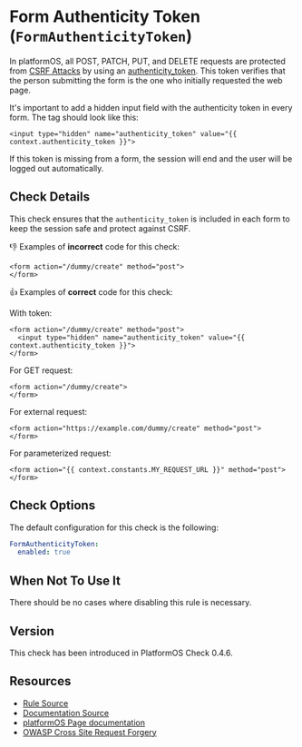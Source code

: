 # Form Authenticity Token (`FormAuthenticityToken`)

In platformOS, all POST, PATCH, PUT, and DELETE requests are protected from [CSRF Attacks][csrf-attack] by using an [authenticity_token][page-csrf]. This token verifies that the person submitting the form is the one who initially requested the web page.

It's important to add a hidden input field with the authenticity token in every form. The tag should look like this: 

```liquid
<input type="hidden" name="authenticity_token" value="{{ context.authenticity_token }}">
```

If this token is missing from a form, the session will end and the user will be logged out automatically.

## Check Details

This check ensures that the `authenticity_token` is included in each form to keep the session safe and protect against CSRF.

:-1: Examples of **incorrect** code for this check:

```liquid
<form action="/dummy/create" method="post">
</form>
```

:+1: Examples of **correct** code for this check:

With token:
```liquid
<form action="/dummy/create" method="post">
  <input type="hidden" name="authenticity_token" value="{{ context.authenticity_token }}">
</form>
```

For GET request:
```liquid
<form action="/dummy/create">
</form>
```

For external request:
```liquid
<form action="https://example.com/dummy/create" method="post">
</form>
```

For parameterized request:
```liquid
<form action="{{ context.constants.MY_REQUEST_URL }}" method="post">
</form>
```

## Check Options

The default configuration for this check is the following:

```yaml
FormAuthenticityToken:
  enabled: true
```

## When Not To Use It

There should be no cases where disabling this rule is necessary.

## Version

This check has been introduced in PlatformOS Check 0.4.6.

## Resources

- [Rule Source][codesource]
- [Documentation Source][docsource]
- [platformOS Page documentation][page-csrf]
- [OWASP Cross Site Request Forgery][csrf-attack]

[codesource]: /lib/platformos_check/checks/form_authenticity_token.rb
[docsource]: /docs/checks/form_authenticity_token.md
[page-csrf]: https://documentation.platformos.com/developer-guide/pages/pages#post-put-patch-delete-methods-and-cross-site-request-forgery-attacks
[csrf-attack]: https://owasp.org/www-community/attacks/csrf